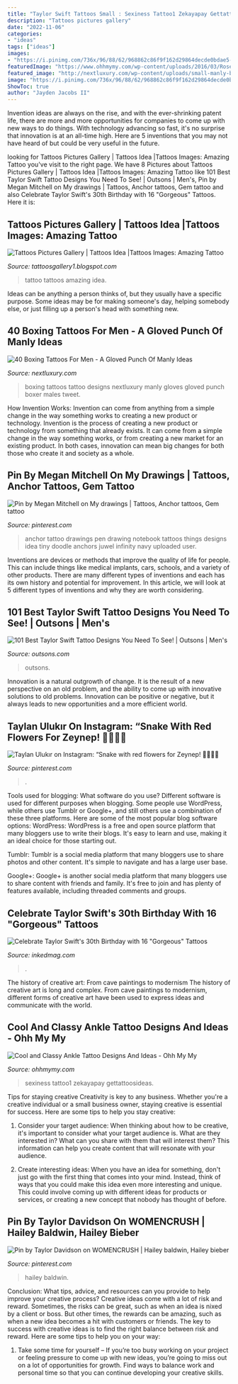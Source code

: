 ```yaml
---
title: "Taylor Swift Tattoos Small : Sexiness Tattoo1 Zekayapay Gettattoosideas"
description: "Tattoos pictures gallery"
date: "2022-11-06"
categories:
- "ideas"
tags: ["ideas"]
images:
- "https://i.pinimg.com/736x/96/88/62/968862c86f9f162d29864decde0bdae5--followers-photo-and-video.jpg"
featuredImage: "https://www.ohhmymy.com/wp-content/uploads/2016/03/Rose-flower-Ankle-tattoos.jpg"
featured_image: "http://nextluxury.com/wp-content/uploads/small-manly-boxing-tattoo-designs-for-males.jpg"
image: "https://i.pinimg.com/736x/96/88/62/968862c86f9f162d29864decde0bdae5--followers-photo-and-video.jpg"
ShowToc: true
author: "Jayden Jacobs II"
---
```



Invention ideas are always on the rise, and with the ever-shrinking patent life, there are more and more opportunities for companies to come up with new ways to do things. With technology advancing so fast, it's no surprise that innovation is at an all-time high. Here are 5 inventions that you may not have heard of but could be very useful in the future.

	

		
looking for Tattoos Pictures Gallery | Tattoos Idea |Tattoos Images: Amazing Tattoo you've visit to the right page. We have 8 Pictures about Tattoos Pictures Gallery | Tattoos Idea |Tattoos Images: Amazing Tattoo like 101 Best Taylor Swift Tattoo Designs You Need To See! | Outsons | Men&#039;s, Pin by Megan Mitchell on My drawings | Tattoos, Anchor tattoos, Gem tattoo and also Celebrate Taylor Swift&#039;s 30th Birthday with 16 &quot;Gorgeous&quot; Tattoos. Here it is:
		
    
## Tattoos Pictures Gallery | Tattoos Idea |Tattoos Images: Amazing Tattoo

<img loading=lazy src="http://1.bp.blogspot.com/-pAh5pmf8FFo/ThwJkqtUhZI/AAAAAAAABHs/zRTDdDQl0xU/s640/tattoo-girls05_m.jpg" onerror="this.onerror=null;this.src='https://tse1.mm.bing.net/th?id=OIP.oGTu0QTENqeUI8BOBaTbRQAAAA&amp;pid=15.1';" alt="Tattoos Pictures Gallery | Tattoos Idea |Tattoos Images: Amazing Tattoo">

_Source: tattoosgallery1.blogspot.com_

>tattoo tattoos amazing idea. 

	

Ideas can be anything a person thinks of, but they usually have a specific purpose. Some ideas may be for making someone's day, helping somebody else, or just filling up a person's head with something new.

    
## 40 Boxing Tattoos For Men - A Gloved Punch Of Manly Ideas

<img loading=lazy src="http://nextluxury.com/wp-content/uploads/small-manly-boxing-tattoo-designs-for-males.jpg" onerror="this.onerror=null;this.src='https://tse3.mm.bing.net/th?id=OIP.oUWP2zi998keLLXtSSOcsAAAAA&amp;pid=15.1';" alt="40 Boxing Tattoos For Men - A Gloved Punch Of Manly Ideas">

_Source: nextluxury.com_

>boxing tattoos tattoo designs nextluxury manly gloves gloved punch boxer males tweet. 

	

How Invention Works: Invention can come from anything from a simple change in the way something works to creating a new product or technology.
Invention is the process of creating a new product or technology from something that already exists. It can come from a simple change in the way something works, or from creating a new market for an existing product. In both cases, innovation can mean big changes for both those who create it and society as a whole.

    
## Pin By Megan Mitchell On My Drawings | Tattoos, Anchor Tattoos, Gem Tattoo

<img loading=lazy src="https://i.pinimg.com/736x/c5/d2/ec/c5d2ec708a29de4bacdcbd5efb6c9d6b--couple-drawings-pen-drawings.jpg" onerror="this.onerror=null;this.src='https://tse4.mm.bing.net/th?id=OIP.1L9NygtkSK58hYx85VzZPQHaJ6&amp;pid=15.1';" alt="Pin by Megan Mitchell on My drawings | Tattoos, Anchor tattoos, Gem tattoo">

_Source: pinterest.com_

>anchor tattoo drawings pen drawing notebook tattoos things designs idea tiny doodle anchors juwel infinity navy uploaded user. 

	

Inventions are devices or methods that improve the quality of life for people. This can include things like medical implants, cars, schools, and a variety of other products. There are many different types of inventions and each has its own history and potential for improvement. In this article, we will look at 5 different types of inventions and why they are worth considering.

    
## 101 Best Taylor Swift Tattoo Designs You Need To See! | Outsons | Men&#039;s

<img loading=lazy src="https://outsons.com/wp-content/uploads/2020/07/2019-09-20-08.57.10-2136754691139550592_taylorswifttattoo-1024x1024.jpg" onerror="this.onerror=null;this.src='https://tse3.mm.bing.net/th?id=OIP.WWx7nGiWBKMfIokDQKmm-wHaHa&amp;pid=15.1';" alt="101 Best Taylor Swift Tattoo Designs You Need To See! | Outsons | Men&#039;s">

_Source: outsons.com_

>outsons. 

	

Innovation is a natural outgrowth of change. It is the result of a new perspective on an old problem, and the ability to come up with innovative solutions to old problems. Innovation can be positive or negative, but it always leads to new opportunities and a more efficient world.

    
## Taylan Ulukır On Instagram: “Snake With Red Flowers For Zeynep! 💫🐍🌹💫

<img loading=lazy src="https://i.pinimg.com/736x/60/3d/21/603d2162c418fdbf1cab2896c311064b.jpg" onerror="this.onerror=null;this.src='https://tse3.mm.bing.net/th?id=OIP._a4m0pn0p-BFnHk5EY-18QHaJQ&amp;pid=15.1';" alt="Taylan Ulukır on Instagram: “Snake with red flowers for Zeynep! 💫🐍🌹💫">

_Source: pinterest.com_

>. 

	

Tools used for blogging: What software do you use?
Different software is used for different purposes when blogging. Some people use WordPress, while others use Tumblr or Google+, and still others use a combination of these three platforms. Here are some of the most popular blog software options: 
WordPress: WordPress is a free and open source platform that many bloggers use to write their blogs. It's easy to learn and use, making it an ideal choice for those starting out. 

Tumblr: Tumblr is a social media platform that many bloggers use to share photos and other content. It's simple to navigate and has a large user base. 

Google+: Google+ is another social media platform that many bloggers use to share content with friends and family. It's free to join and has plenty of features available, including threaded comments and groups.

    
## Celebrate Taylor Swift&#039;s 30th Birthday With 16 &quot;Gorgeous&quot; Tattoos

<img loading=lazy src="https://www.inkedmag.com/.image/t_share/MTY4OTc1MDQxNTU4NDg4NTUy/taylor-swift-tattoos-fb.jpg" onerror="this.onerror=null;this.src='https://tse3.mm.bing.net/th?id=OIP.rWXXGlyGUGEXnGUQgpwubQHaD4&amp;pid=15.1';" alt="Celebrate Taylor Swift&#039;s 30th Birthday with 16 &quot;Gorgeous&quot; Tattoos">

_Source: inkedmag.com_

>. 

	

The history of creative art: From cave paintings to modernism
The history of creative art is long and complex. From cave paintings to modernism, different forms of creative art have been used to express ideas and communicate with the world.

    
## Cool And Classy Ankle Tattoo Designs And Ideas - Ohh My My

<img loading=lazy src="https://www.ohhmymy.com/wp-content/uploads/2016/03/Rose-flower-Ankle-tattoos.jpg" onerror="this.onerror=null;this.src='https://tse1.mm.bing.net/th?id=OIP.ia4aEboStRVT9uOTgr3TpAAAAA&amp;pid=15.1';" alt="Cool and Classy Ankle Tattoo Designs And Ideas - Ohh My My">

_Source: ohhmymy.com_

>sexiness tattoo1 zekayapay gettattoosideas. 

	

Tips for staying creative
Creativity is key to any business. Whether you're a creative individual or a small business owner, staying creative is essential for success. Here are some tips to help you stay creative: 
1. Consider your target audience: When thinking about how to be creative, it's important to consider what your target audience is. What are they interested in? What can you share with them that will interest them? This information can help you create content that will resonate with your audience. 

2. Create interesting ideas: When you have an idea for something, don't just go with the first thing that comes into your mind. Instead, think of ways that you could make this idea even more interesting and unique. This could involve coming up with different ideas for products or services, or creating a new concept that nobody has thought of before. 


    
## Pin By Taylor Davidson On WOMENCRUSH | Hailey Baldwin, Hailey Bieber

<img loading=lazy src="https://i.pinimg.com/736x/96/88/62/968862c86f9f162d29864decde0bdae5--followers-photo-and-video.jpg" onerror="this.onerror=null;this.src='https://tse2.mm.bing.net/th?id=OIP.yi6vwn-ityTKWFb8bIfpMwHaJJ&amp;pid=15.1';" alt="Pin by Taylor Davidson on WOMENCRUSH | Hailey baldwin, Hailey bieber">

_Source: pinterest.com_

>hailey baldwin. 

	

Conclusion: What tips, advice, and resources can you provide to help improve your creative process?
Creative ideas come with a lot of risk and reward. Sometimes, the risks can be great, such as when an idea is nixed by a client or boss. But other times, the rewards can be amazing, such as when a new idea becomes a hit with customers or friends. The key to success with creative ideas is to find the right balance between risk and reward. Here are some tips to help you on your way: 
1. Take some time for yourself – If you’re too busy working on your project or feeling pressure to come up with new ideas, you’re going to miss out on a lot of opportunities for growth. Find ways to balance work and personal time so that you can continue developing your creative skills. 


